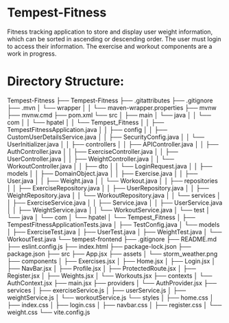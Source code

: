 # Tempest-Fitness

Fitness tracking application to store and display user weight information, which can be sorted in ascending or descending order. The user must login to access their information. The exercise and workout components are a work in progress. 

# Directory Structure:

Tempest-Fitness
    ├── Tempest-Fitness
        ├── .gitattributes
        ├── .gitignore
        ├── .mvn
        │   └── wrapper
        │   │   └── maven-wrapper.properties
        ├── mvnw
        ├── mvnw.cmd
        ├── pom.xml
        └── src
        │   ├── main
        │       └── java
        │       │   └── com
        │       │       └── hpatel
        │       │           └── Tempest_Fitness
        │       │               ├── TempestFitnessApplication.java
        │       │               ├── config
        │       │                   ├── CustomUserDetailsService.java
        │       │                   ├── SecurityConfig.java
        │       │                   └── UserInitializer.java
        │       │               ├── controllers
        │       │                   ├── APIController.java
        │       │                   ├── AuthController.java
        │       │                   ├── ExerciseController.java
        │       │                   ├── UserController.java
        │       │                   ├── WeightController.java
        │       │                   └── WorkoutController.java
        │       │               ├── dto
        │       │                   └── LoginRequest.java
        │       │               ├── models
        │       │                   ├── DomainObject.java
        │       │                   ├── Exercise.java
        │       │                   ├── User.java
        │       │                   ├── Weight.java
        │       │                   └── Workout.java
        │       │               ├── repositories
        │       │                   ├── ExerciseRepository.java
        │       │                   ├── UserRepository.java
        │       │                   ├── WeightRepository.java
        │       │                   └── WorkoutRepository.java
        │       │               └── services
        │       │                   ├── ExerciseService.java
        │       │                   ├── Service.java
        │       │                   ├── UserService.java
        │       │                   ├── WeightService.java
        │       │                   └── WorkoutService.java
        │   └── test
        │       └── java
        │           └── com
        │               └── hpatel
        │                   └── Tempest_Fitness
        │                       ├── TempestFitnessApplicationTests.java
        │                       ├── TestConfig.java
        │                       └── models
        │                           ├── ExerciseTest.java
        │                           ├── UserTest.java
        │                           ├── WeightTest.java
        │                           └── WorkoutTest.java
    └── tempest-frontend
        ├── .gitignore
        ├── README.md
        ├── eslint.config.js
        ├── index.html
        ├── package-lock.json
        ├── package.json
        ├── src
            ├── App.jsx
            ├── assets
            │   └── storm_weather.png
            ├── components
            │   ├── Exercises.jsx
            │   ├── Home.jsx
            │   ├── Login.jsx
            │   ├── NavBar.jsx
            │   ├── Profile.jsx
            │   ├── ProtectedRoute.jsx
            │   ├── Register.jsx
            │   ├── Weights.jsx
            │   └── Workouts.jsx
            ├── contexts
            │   └── AuthContext.jsx
            ├── main.jsx
            ├── providers
            │   └── AuthProvider.jsx
            ├── services
            │   ├── exerciseService.js
            │   ├── userService.js
            │   ├── weightService.js
            │   └── workoutService.js
            └── styles
            │   ├── home.css
            │   ├── index.css
            │   ├── login.css
            │   ├── navbar.css
            │   ├── register.css
            │   └── weight.css
        └── vite.config.js
